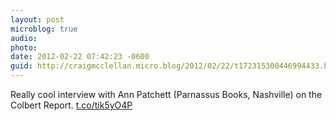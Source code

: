 ```yaml
---
layout: post
microblog: true
audio: 
photo: 
date: 2012-02-22 07:42:23 -0600
guid: http://craigmcclellan.micro.blog/2012/02/22/t172315300446994433.html
---
```

Really cool interview with Ann Patchett (Parnassus Books, Nashville) on the Colbert Report. [t.co/tik5yO4P](http://t.co/tik5yO4P)
